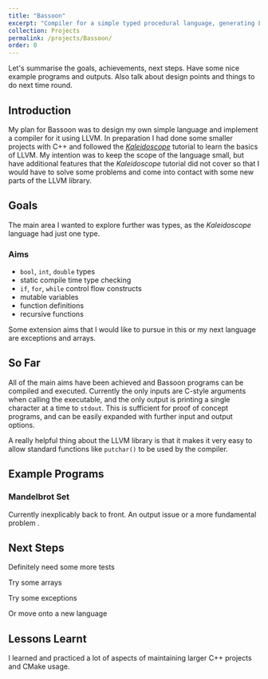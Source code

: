```yaml
---
title: "Bassoon"
excerpt: "Compiler for a simple typed procedural language, generating LLVM IR, or executables for (hopefully) any major platform."
collection: Projects
permalink: /projects/Bassoon/
order: 0
---
```


Let's summarise the goals, achievements, next steps. Have some nice example programs and outputs. Also talk about design points and things to do next time round.

## Introduction

My plan for Bassoon was to design my own simple language and implement a compiler for it using LLVM. In preparation I had done some smaller projects with C++ and followed the [*Kaleidoscope*](https://llvm.org/docs/tutorial/MyFirstLanguageFrontend/index.html) tutorial to learn the basics of LLVM. My intention was to keep the scope of the language small, but have additional features that the *Kaleidoscope* tutorial did not cover so that I would have to solve some problems and come into contact with some new parts of the LLVM library.

## Goals

The main area I wanted to explore further was types, as the *Kaleidoscope* language had just one type.

### Aims
* `bool`, `int`, `double` types
* static compile time type checking
* `if`, `for`, `while` control flow constructs
* mutable variables
* function definitions
* recursive functions

Some extension aims that I would like to pursue in this or my next language are exceptions and arrays.

## So Far

All of the main aims have been achieved and Bassoon programs can be compiled and executed. Currently the only inputs are C-style arguments when calling the executable, and the only output is printing a single character at a time to `stdout`. This is sufficient for proof of concept programs, and can be easily expanded with further input and output options.

A really helpful thing about the LLVM library is that it makes it very easy to allow standard functions like `putchar()` to be used by the compiler.


## Example Programs

### Mandelbrot Set

Currently inexplicably back to front. An output issue or a more fundamental problem  .

### 

## Next Steps

Definitely need some more tests

Try some arrays

Try some exceptions

Or move onto a new language

## Lessons Learnt

I learned and practiced a lot of aspects of maintaining larger C++ projects and CMake usage.